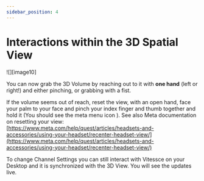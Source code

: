 ```yaml
---
sidebar_position: 4
---
```



# Interactions within the 3D Spatial View

![][image10]

You can now grab the 3D Volume by reaching out to it with **one hand** (left or right\!) and either pinching, or grabbing with a fist.

If the volume seems out of reach, reset the view, with an open hand, face your palm to your face and pinch your index finger and thumb together and hold it (You should see the meta menu icon        ). See also Meta documentation on resetting your view: [https://www.meta.com/help/quest/articles/headsets-and-accessories/using-your-headset/recenter-headset-view/](https://www.meta.com/help/quest/articles/headsets-and-accessories/using-your-headset/recenter-headset-view/)	

To change Channel Settings you can still interact with Vitessce on your Desktop and it is synchronized with the 3D View. You will see the updates live.


